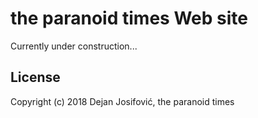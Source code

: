 # the paranoid times Web site

Currently under construction...

## License

Copyright (c) 2018 Dejan Josifović, the paranoid times
